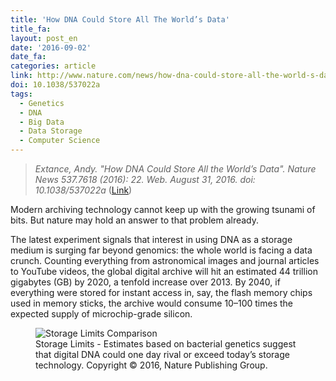 ```yaml
---
title: 'How DNA Could Store All The World’s Data'
title_fa:
layout: post_en
date: '2016-09-02'
date_fa:
categories: article
link: http://www.nature.com/news/how-dna-could-store-all-the-world-s-data-1.20496
doi: 10.1038/537022a
tags:
  - Genetics
  - DNA
  - Big Data
  - Data Storage
  - Computer Science
---
```


> *Extance, Andy. "How DNA Could Store All the World’s Data". Nature News 537.7618 (2016): 22. Web. August 31, 2016. doi: 10.1038/537022a* ([Link](http://www.nature.com/polopoly_fs/1.20496!/menu/main/topColumns/topLeftColumn/pdf/537022a.pdf))

Modern archiving technology cannot keep up with the growing tsunami of bits. But nature may hold an answer to that problem already.

The latest experiment signals that interest in using DNA as a storage medium is surging far beyond genomics: the whole world is facing a data crunch. Counting everything from astronomical images and journal articles to YouTube videos, the global digital archive will hit an estimated 44 trillion gigabytes (GB) by 2020, a tenfold increase over 2013. By 2040, if everything were stored for instant access in, say, the flash memory chips used in memory sticks, the archive would consume 10–100 times the expected supply of microchip-grade silicon.

<figure>
  <img src="http://www.nature.com/polopoly_fs/7.38671.1472212698!/image/DNA_storage_graphic_WEB_2.jpg_gen/derivatives/landscape_630/DNA_storage_graphic_WEB_2.jpg" alt="Storage Limits Comparison">
  <figcaption>
    Storage Limits - Estimates based on bacterial genetics suggest that digital DNA could one day rival or exceed today’s storage technology. Copyright &copy; 2016, Nature Publishing Group.
  </figcaption>
</figure>
